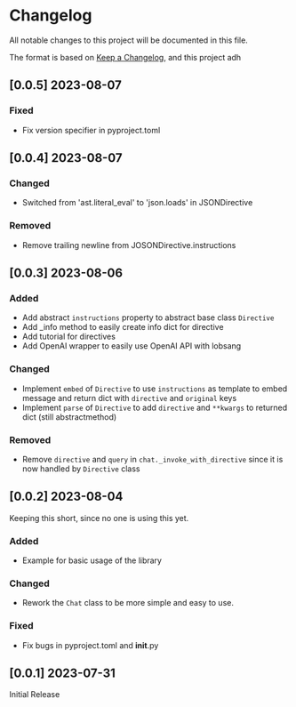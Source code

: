 # Changelog

All notable changes to this project will be documented in this file.

The format is based on [Keep a Changelog](https://keepachangelog.com/en/1.0.0/),
and this project adh
## [0.0.5] 2023-08-07

### Fixed
- Fix version specifier in pyproject.toml

## [0.0.4] 2023-08-07

### Changed
- Switched from 'ast.literal_eval' to 'json.loads' in JSONDirective

### Removed
- Remove trailing newline from JOSONDirective.instructions

## [0.0.3] 2023-08-06

### Added

- Add abstract `instructions` property to abstract base class `Directive`
- Add _info method to easily create info dict for directive
- Add tutorial for directives
- Add OpenAI wrapper to easily use OpenAI API with lobsang

### Changed

- Implement `embed` of `Directive` to use `instructions` as template to embed message and return dict with `directive`
  and `original` keys
- Implement `parse` of `Directive` to add `directive` and `**kwargs` to returned dict (still abstractmethod)

### Removed

- Remove `directive` and `query` in `chat._invoke_with_directive` since it is now handled by `Directive` class

## [0.0.2] 2023-08-04

Keeping this short, since no one is using this yet.

### Added

- Example for basic usage of the library

### Changed

- Rework the `Chat` class to be more simple and easy to use.

### Fixed

- Fix bugs in pyproject.toml and __init__.py

## [0.0.1] 2023-07-31

Initial Release

